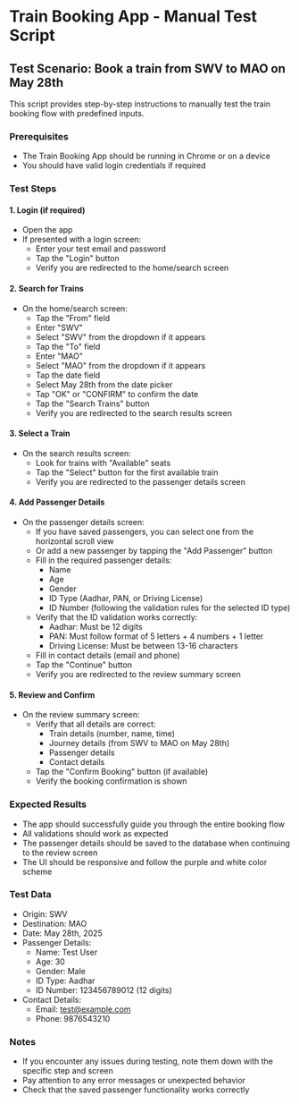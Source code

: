 # Train Booking App - Manual Test Script

## Test Scenario: Book a train from SWV to MAO on May 28th

This script provides step-by-step instructions to manually test the train booking flow with predefined inputs.

### Prerequisites
- The Train Booking App should be running in Chrome or on a device
- You should have valid login credentials if required

### Test Steps

#### 1. Login (if required)
- Open the app
- If presented with a login screen:
  - Enter your test email and password
  - Tap the "Login" button
  - Verify you are redirected to the home/search screen

#### 2. Search for Trains
- On the home/search screen:
  - Tap the "From" field
  - Enter "SWV" 
  - Select "SWV" from the dropdown if it appears
  - Tap the "To" field
  - Enter "MAO"
  - Select "MAO" from the dropdown if it appears
  - Tap the date field
  - Select May 28th from the date picker
  - Tap "OK" or "CONFIRM" to confirm the date
  - Tap the "Search Trains" button
  - Verify you are redirected to the search results screen

#### 3. Select a Train
- On the search results screen:
  - Look for trains with "Available" seats
  - Tap the "Select" button for the first available train
  - Verify you are redirected to the passenger details screen

#### 4. Add Passenger Details
- On the passenger details screen:
  - If you have saved passengers, you can select one from the horizontal scroll view
  - Or add a new passenger by tapping the "Add Passenger" button
  - Fill in the required passenger details:
    - Name
    - Age
    - Gender
    - ID Type (Aadhar, PAN, or Driving License)
    - ID Number (following the validation rules for the selected ID type)
  - Verify that the ID validation works correctly:
    - Aadhar: Must be 12 digits
    - PAN: Must follow format of 5 letters + 4 numbers + 1 letter
    - Driving License: Must be between 13-16 characters
  - Fill in contact details (email and phone)
  - Tap the "Continue" button
  - Verify you are redirected to the review summary screen

#### 5. Review and Confirm
- On the review summary screen:
  - Verify that all details are correct:
    - Train details (number, name, time)
    - Journey details (from SWV to MAO on May 28th)
    - Passenger details
    - Contact details
  - Tap the "Confirm Booking" button (if available)
  - Verify the booking confirmation is shown

### Expected Results
- The app should successfully guide you through the entire booking flow
- All validations should work as expected
- The passenger details should be saved to the database when continuing to the review screen
- The UI should be responsive and follow the purple and white color scheme

### Test Data
- Origin: SWV
- Destination: MAO
- Date: May 28th, 2025
- Passenger Details:
  - Name: Test User
  - Age: 30
  - Gender: Male
  - ID Type: Aadhar
  - ID Number: 123456789012 (12 digits)
- Contact Details:
  - Email: test@example.com
  - Phone: 9876543210

### Notes
- If you encounter any issues during testing, note them down with the specific step and screen
- Pay attention to any error messages or unexpected behavior
- Check that the saved passenger functionality works correctly
